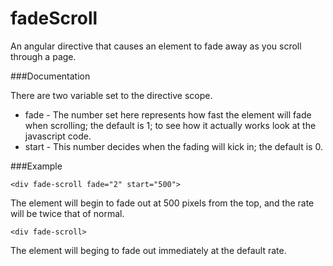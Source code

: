 fadeScroll
==========

An angular directive that causes an element to fade away as you scroll through a page.

###Documentation

There are two variable set to the directive scope.
* fade - The number set here represents how fast the element will fade when scrolling; the default is 1; to see how it actually works look at the javascript code.
* start - This number decides when the fading will kick in; the default is 0.

###Example

`<div fade-scroll fade="2" start="500">`

The element will begin to fade out at 500 pixels from the top, and the rate will be twice that of normal.

`<div fade-scroll>`

The element will beging to fade out immediately at the default rate.
